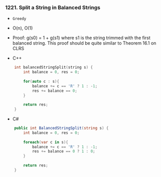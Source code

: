 ### 1221. Split a String in Balanced Strings
* `Greedy`
* O(n), O(1)
* Proof:
g(s0) = 1 + g(s1) where s1 is the string trimmed with the first balanced string. This proof should be quite similar to Theorem 16.1 on CLRS

* C++
```cpp
    int balancedStringSplit(string s) {
        int balance = 0, res = 0;
        
        for(auto c : s){
            balance += c == 'R' ? 1 : -1;
            res += balance == 0;
        }
        
        return res;
    }
```
* C#
```csharp
    public int BalancedStringSplit(string s) {
        int balance = 0, res = 0;
        
        foreach(var c in s){
            balance += c == 'R' ? 1 : -1;
            res += balance == 0 ? 1 : 0;
        }
        
        return res;
    }
```

